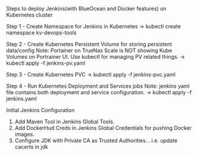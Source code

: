 Steps to deploy Jenkins(with BlueOcean and Docker features) on Kubernetes cluster

Step 1 - Create Namespace for Jenkins in Kubernetes 
-> kubectl create namespace kv-devops-tools

Step 2 - Create Kubernetes Persistent Volume for storing persistent data/config
Note: Portainer on TrueNas Scale is NOT showing Kube Volumes on Portrainer UI. Use kubectl for managing PV related things.
-> kubectl apply -f jenkins-pv.yaml

Step 3 - Create Kubernetes PVC
-> kubectl apply -f jenkins-pvc.yaml

Step 4 - Run Kubernetes Deployment and Services jobs
Note: jenkins yaml file contains both deployment and service configuration.
-> kubectl apply -f jenkins.yaml

Initial Jenkins Configuration
1. Add Maven Tool in Jenkins Global Tools.
2. Add DockerHud Creds in Jenkins Global Credentials for pushing Docker images.
3. Configure JDK with Private CA as Trusted Authorities... i.e. update cacerts in jdk